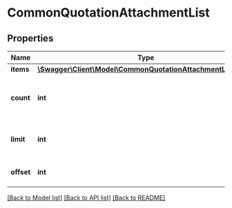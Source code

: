 # CommonQuotationAttachmentList

## Properties
Name | Type | Description | Notes
------------ | ------------- | ------------- | -------------
**items** | [**\Swagger\Client\Model\CommonQuotationAttachmentListItem[]**](CommonQuotationAttachmentListItem.md) |  | [optional] 
**count** | **int** | The total amount of records in the entire collection. | [optional] 
**limit** | **int** | The amount of results, as requested. | [optional] 
**offset** | **int** | The starting index. | [optional] 

[[Back to Model list]](../README.md#documentation-for-models) [[Back to API list]](../README.md#documentation-for-api-endpoints) [[Back to README]](../README.md)



